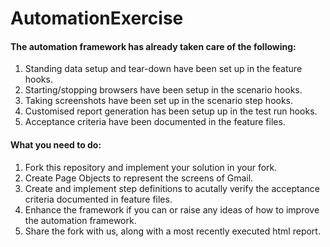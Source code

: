 # AutomationExercise

#### The automation framework has already taken care of the following:

1. Standing data setup and tear-down have been set up in the feature hooks.
2. Starting/stopping browsers have been setup in the scenario hooks.
3. Taking screenshots have been set up in the scenario step hooks.
4. Customised report generation has been setup up in the test run hooks.
5. Acceptance criteria have been documented in the feature files.
 
#### What you need to do:

1. Fork this repository and implement your solution in your fork.
2. Create Page Objects to represent the screens of Gmail.
3. Create and implement step definitions to acutally verify the acceptance criteria documented in feature files.
4. Enhance the framework if you can or raise any ideas of how to improve the automation framework.
5. Share the fork with us, along with a most recently executed html report.
